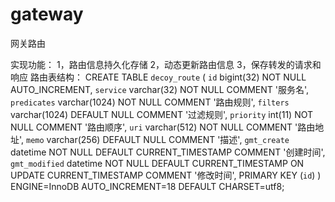 # gateway
网关路由

实现功能：
  1，路由信息持久化存储
  2，动态更新路由信息
  3，保存转发的请求和响应
路由表结构：
  CREATE TABLE `decoy_route` (
    `id` bigint(32) NOT NULL AUTO_INCREMENT,
    `service` varchar(32) NOT NULL COMMENT '服务名',
    `predicates` varchar(1024) NOT NULL COMMENT '路由规则',
    `filters` varchar(1024) DEFAULT NULL COMMENT '过滤规则',
    `priority` int(11) NOT NULL COMMENT '路由顺序',
    `uri` varchar(512) NOT NULL COMMENT '路由地址',
    `memo` varchar(256) DEFAULT NULL COMMENT '描述',
    `gmt_create` datetime NOT NULL DEFAULT CURRENT_TIMESTAMP COMMENT '创建时间',
    `gmt_modified` datetime NOT NULL DEFAULT CURRENT_TIMESTAMP ON UPDATE CURRENT_TIMESTAMP COMMENT '修改时间',
    PRIMARY KEY (`id`)
  ) ENGINE=InnoDB AUTO_INCREMENT=18 DEFAULT CHARSET=utf8;
  
